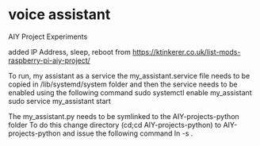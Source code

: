 # voice assistant
AIY Project Experiments

added IP Address, sleep, reboot from
https://ktinkerer.co.uk/list-mods-raspberry-pi-aiy-project/

To run, my assistant as a service the my_assistant.service file needs to be copied in /lib/systemd/system folder and then the service needs to be enabled using the following command
sudo systemctl enable my_assistant
sudo service my_assistant start

The my_assistant.py needs to be symlinked to the AIY-projects-python folder
To do this change directory (cd;cd AIY-projects-python) to AIY-projects-python and issue the following command
ln -s <path to my_assistant.py> .
